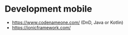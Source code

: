 # Development mobile

* https://www.codenameone.com/ (DnD, Java or Kotlin)
* https://ionicframework.com/

